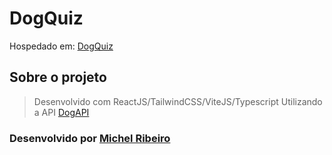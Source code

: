 # DogQuiz

Hospedado em: [DogQuiz](https://dogquiz.vercel.app)

## Sobre o projeto

> Desenvolvido com ReactJS/TailwindCSS/ViteJS/Typescript
> Utilizando a API [DogAPI](https://dog.ceo/dog-api/)

### Desenvolvido por [Michel Ribeiro](github.com/folows1)
